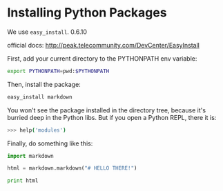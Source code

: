 # Installing Python Packages

We use `easy_install`. 0.6.10 

official docs: http://peak.telecommunity.com/DevCenter/EasyInstall

First, add your current directory to the PYTHONPATH env variable:

```bash
export PYTHONPATH=pwd:$PYTHONPATH
```

Then, install the package:

```bash
easy_install markdown
```

You won't see the package installed in the directory tree, because it's burried deep in the Python libs. But if you open a Python REPL, there it is:

```bash
>>> help('modules')
```

Finally, do something like this:

```python
import markdown

html = markdown.markdown("# HELLO THERE!")

print html
```